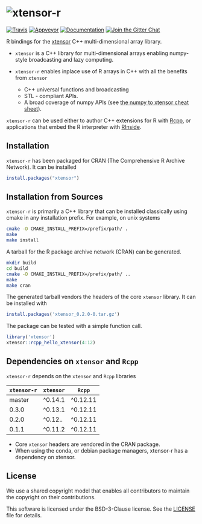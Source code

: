 # ![xtensor-r](http://quantstack.net/assets/images/xtensor-r.svg)

[![Travis](https://travis-ci.org/QuantStack/xtensor-r.svg?branch=master)](https://travis-ci.org/QuantStack/xtensor-r)
[![Appveyor](https://ci.appveyor.com/api/projects/status/5pe90pdw4wddaxx7?svg=true)](https://ci.appveyor.com/project/QuantStack/xtensor-r)
[![Documentation](http://readthedocs.org/projects/xtensor-r/badge/?version=latest)](https://xtensor-r.readthedocs.io/en/latest/?badge=latest)
[![Join the Gitter Chat](https://badges.gitter.im/Join%20Chat.svg)](https://gitter.im/QuantStack/Lobby?utm_source=badge&utm_medium=badge&utm_campaign=pr-badge&utm_content=badge)

R bindings for the [xtensor](https://github.com/QuantStack/xtensor) C++ multi-dimensional array library.

 - `xtensor` is a C++ library for multi-dimensional arrays enabling numpy-style broadcasting and lazy computing.
 - `xtensor-r` enables inplace use of R arrays in C++ with all the benefits from `xtensor`

     - C++ universal functions and broadcasting 
     - STL - compliant APIs.
     - A broad coverage of numpy APIs (see [the numpy to xtensor cheat sheet](http://xtensor.readthedocs.io/en/latest/numpy.html)).

`xtensor-r` can be used either to author C++ extensions for R with [Rcpp](https://github.com/RcppCore/Rcpp), or applications that embed the R interpreter with [RInside](https://github.com/eddelbuettel/rinside).

## Installation

`xtensor-r` has been packaged for CRAN (The Comprehensive R Archive Network). It can be installed

```R
install.packages("xtensor")
```

## Installation from Sources

`xtensor-r` is primarily a C++ library that can be installed classically using cmake in any installation prefix. For example, on unix systems

```bash
cmake -D CMAKE_INSTALL_PREFIX=/prefix/path/ .
make
make install
```

A tarball for the R package archive network (CRAN) can be generated.

```bash
mkdir build
cd build
cmake -D CMAKE_INSTALL_PREFIX=/prefix/path/ ..
make 
make cran
```

The generated tarball vendors the headers of the core `xtensor` library. It can be installed with

```R
install.packages('xtensor_0.2.0-0.tar.gz')
```

The package can be tested with a simple function call.

```R 
library('xtensor')
xtensor::rcpp_hello_xtensor(4:12)
```

## Dependencies on `xtensor` and `Rcpp`

`xtensor-r` depends on the `xtensor` and `Rcpp` libraries

| `xtensor-r`  | `xtensor` | `Rcpp`   |
|--------------|-----------|----------|
| master       |  ^0.14.1  | ^0.12.11 |
| 0.3.0        |  ^0.13.1  | ^0.12.11 |
| 0.2.0        |  ^0.12..  | ^0.12.11 |
| 0.1.1        |  ^0.11.2  | ^0.12.11 |

 - Core `xtensor` headers are vendored in the CRAN package.
 - When using the conda, or debian package managers, xtensor-r has a dependency on xtensor.

## License

We use a shared copyright model that enables all contributors to maintain the copyright on their contributions.

This software is licensed under the BSD-3-Clause license. See the [LICENSE](LICENSE) file for details.
